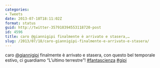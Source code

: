 ```yaml
---
categories:
- Tweets
date: 2013-07-18T18:11:02Z
format: status
guid: http://twitter-357910394553118720-post
id: 4596
title: caro @giannigipi finalmente è arrivato e stasera,…
slug: /2013/07/18/caro-giannigipi-finalmente-e-arrivato-e-stasera/
---
```


caro [@giannigipi](http://twitter.com/giannigipi) finalmente è arrivato e stasera, con questo bel temporale estivo, ci guardiamo “L’ultimo terrestre”! [#fantascienza](http://twitter.com/search?q=%23fantascienza) [#gipi](http://twitter.com/search?q=%23gipi)